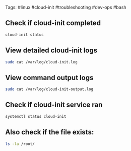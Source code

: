 Tags: #linux #cloud-init #troubleshooting #dev-ops #bash
## Check if cloud-init completed

```bash
cloud-init status
```

## View detailed cloud-init logs

```bash
sudo cat /var/log/cloud-init.log
```

## View command output logs

```bash
sudo cat /var/log/cloud-init-output.log
```

## Check if cloud-init service ran

```bash
systemctl status cloud-init
```

## Also check if the file exists:

```bash
ls -la /root/
```